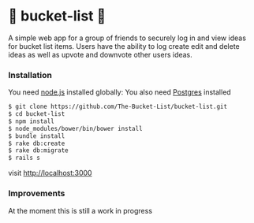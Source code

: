 # :construction: bucket-list :construction:

A simple web app for a group of friends to securely log in and view ideas for bucket list items. Users have the ability to log create edit and delete ideas as well as upvote and downvote other users ideas.

### Installation

You need [node.js](http://nodejs.org) installed globally:
You also need [Postgres](http://www.postgresql.org/) installed

```sh
$ git clone https://github.com/The-Bucket-List/bucket-list.git
$ cd bucket-list
$ npm install
$ node_modules/bower/bin/bower install
$ bundle install
$ rake db:create
$ rake db:migrate
$ rails s
```

visit [http://localhost:3000](http://localhost:3000)


### Improvements

At the moment this is still a work in progress
